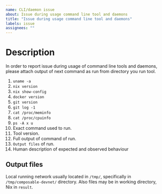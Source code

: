```yaml
---
name: CLI/daemon issue
about: Issue during usage command line tool and daemons
title: "Issue during usage command line tool and daemons"
labels: issue
assignees: ""
---
```


# Description

In order to report issue during usage of command line tools and daemons,
please attach output of next command as run from directory you run tool.

1. `uname -a`
2. `nix version`
3. `nix show-config`
4. `docker version`
5. `git version`
6. `git log -1`
7. `cat /proc/meminfo`
8. `cat /proc/cpuinfo`
9. `ps -A x u`
10. Exact command used to run.
11. Tool version.
12. Full output of command of run.
13. `Output files` of run.
14. Human description of expected and observed behaviour

##  Output files

Local running network usually located in `/tmp/`, specifically in `/tmp/composable-devnet/` directory. 
Also files may be in working directory, Nix in `result`. 
